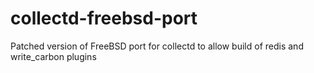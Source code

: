 collectd-freebsd-port
=====================

Patched version of FreeBSD port for collectd to allow build of redis and write_carbon plugins